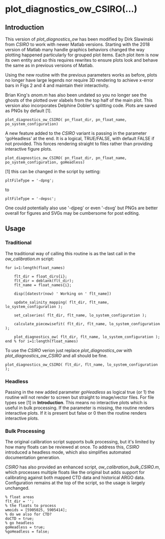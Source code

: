 # plot\_diagnostics\_ow\_CSIRO(...)

## Introduction

This version of *plot\_diagnostics\_ow* has been modified by Dirk Slawinski from *CSIRO* to work with newer Matlab versions. Starting with the 2018 version of Matlab many handle graphics behaviors changed the way plotting happened particularly for grouped plot items. Each plot item is now its own entity and so this requires rewrites to ensure plots look and behave the same as in previous versions of Matlab.

Using the new routine with the previous parameters works as before, plots no longer have large legends nor require 3D rendering to achieve x-error bars in Figs 2 and 4 and maintain their interactivity. 

Brian King's *anom.m* has also been undated so you no longer see the ghosts of the plotted over xlabels from the top half of the main plot.
This version also incorporates Delphine Dobler's splitting code.
Plots are saved as PNGs by default [1].

	plot_diagnostics_ow_CSIRO( pn_float_dir, pn_float_name, po_system_configuration)
	
A new feature added to the *CSIRO* variant is passing in the parameter 'goHeadless' at the end.  It is a logical, TRUE/FALSE, with default FALSE if not provided. This forces rendering straight to files rather than providing interactive figure plots.

	plot_diagnostics_ow_CSIRO( pn_float_dir, pn_float_name, po_system_configuration, goHeadless)


[1] this can be changed in the script by setting:

	pltFileType = '-dpng';

to

	pltFileType = '-depsc';

One could potentially also use '-djpeg' or even '-dsvg' but PNGs are better overall for figures and SVGs may be cumbersome for post editing.

## Usage
### Traditional
The traditional way of calling this routine is as the last call in the *ow\_calibration.m* script:

	for i=1:length(float_names)

    	flt_dir = float_dirs{i};
    	flt_dir = deblank(flt_dir);
    	flt_name = float_names{i};

    	disp([datestr(now) ' Working on ' flt_name])

    	update_salinity_mapping( flt_dir, flt_name, lo_system_configuration );

    	set_calseries( flt_dir, flt_name, lo_system_configuration );

    	calculate_piecewisefit( flt_dir, flt_name, lo_system_configuration );

    	plot_diagnostics_ow( flt_dir, flt_name, lo_system_configuration );
	end % for i=1:length(float_names)

	
To use the *CSIRO* verion just replace *plot\_diagnostics\_ow* with *plot\_diagnostics\_ow\_CSIRO* and all should be fine.

	plot_diagnostics_ow_CSIRO( flt_dir, flt_name, lo_system_configuration );


### Headless
Passing in the new added parameter *goHeadless* as logical true (or 1) the routine will not render to screen but straight to image/vector files. For file types see [1] in **Introduction**. This means no interactive plots which is useful in bulk processing. If the parameter is missing, the routine renders interactive plots. If it is present but false or 0 then the routine renders interactive plots.

### Bulk Processing
The original calibration script supports bulk processing, but it's limited by how many floats can be reviewed at once. To address this, *CSIRO* introduced a headless mode, which also simplifies automated documentation generation.

*CSIRO* has also provided an enhanced script, *ow\_calibration\_bulk\_CSIRO.m*, which processes multiple floats like the original but adds support for calibrating against both mapped CTD data and historical ARGO data. Configuration remains at the top of the script, so the usage is largely unchanged.


	% float areas
	flt_dir = '';
	% the floats to process
	wmoids = [5905025, 5905414];
	% do we also for CTD?
	doCTD = true;
	% go headless 
	goHeadless = true;
	%goHeadless = false;








